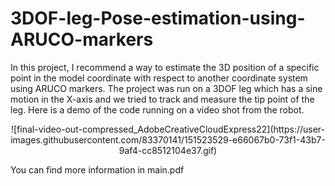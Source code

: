 
# 3DOF-leg-Pose-estimation-using-ARUCO-markers

In this project, I recommend a way to estimate the 3D position of a specific point in the model coordinate with respect to another coordinate system using ARUCO markers. The project was run on a 3DOF leg which has a sine motion in the X-axis and we tried to track and measure the tip point of the leg. Here is a demo of the code running on a video shot from the robot.

<p align="center">
![final-video-out-compressed_AdobeCreativeCloudExpress22](https://user-images.githubusercontent.com/83370141/151523529-e66067b0-73f1-43b7-9af4-cc8512104e37.gif)
</p>




You can find more information in main.pdf

